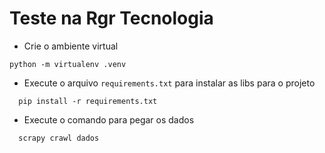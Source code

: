 # Teste na Rgr Tecnologia

* Crie o ambiente virtual
````
python -m virtualenv .venv
````
* Execute o arquivo ``requirements.txt`` para instalar as libs para o projeto
````
  pip install -r requirements.txt
````
* Execute o comando para pegar os dados
````
  scrapy crawl dados
````

